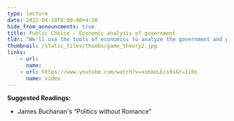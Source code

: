 ```yaml
---
type: lecture
date: 2022-04-18T8:00:00+4:30
hide_from_announcments: true
title: Public Choice - Economic analysis of government
tldr: "We'll use the tools of economics to analyze the government and politics."
thumbnail: /static_files/thumbs/game_theory2.jpg
links: 
    - url: 
      name: 
    - url: https://www.youtube.com/watch?v=xxmXeLEcs9s&t=110s
      name: video
---
```

**Suggested Readings:**
- James Buchanan's “Politics without Romance"

